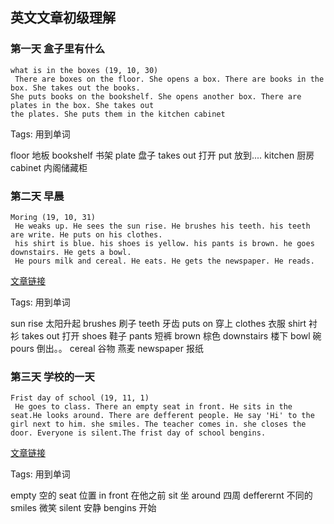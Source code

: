 ## 英文文章初级理解
### 第一天 盒子里有什么
```
what is in the boxes (19, 10, 30)
 There are boxes on the floor. She opens a box. There are books in the box. She takes out the books. 
She puts books on the bookshelf. She opens another box. There are plates in the box. She takes out
the plates. She puts them in the kitchen cabinet

```
Tags: 用到单词

floor 地板
bookshelf 书架
plate 盘子
takes out 打开
put 放到....
kitchen 厨房
cabinet 内阁储藏柜

### 第二天 早晨
```
Moring (19, 10, 31)
 He weaks up. He sees the sun rise. He brushes his teeth. his teeth are write. He puts on his clothes. 
 his shirt is blue. his shoes is yellow. his pants is brown. he goes downstairs. He gets a bowl. 
 He pours milk and cereal. He eats. He gets the newspaper. He reads.
```
[文章链接](https://www.eslfast.com/begin1/b1/b1001.htm)

Tags: 用到单词

sun rise 太阳升起
brushes 刷子
teeth 牙齿
puts on 穿上
clothes 衣服
shirt 衬衫
takes out 打开
shoes 鞋子
pants 短裤
brown 棕色
downstairs 楼下
bowl 碗
pours 倒出。。
cereal 谷物 燕麦
newspaper 报纸

### 第三天 学校的一天
```
Frist day of school (19, 11, 1)
 He goes to class. There an empty seat in front. He sits in the seat.He looks around. There are defferent people. He say 'Hi' to the girl next to him. she smiles. The teacher comes in. she closes the door. Everyone is silent.The frist day of school bengins.
```
[文章链接](https://www.eslfast.com/begin1/b1/b1002.htm)

Tags: 用到单词

empty 空的
seat 位置
in front 在他之前
sit 坐
around 四周
defferernt 不同的
smiles 微笑
silent 安静
bengins 开始


